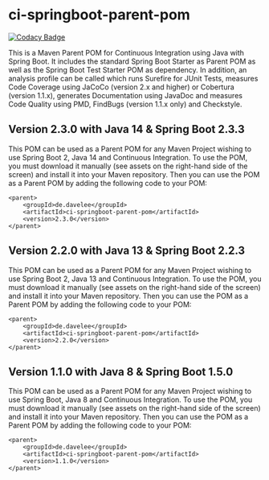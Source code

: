 # ci-springboot-parent-pom

[![Codacy Badge](https://api.codacy.com/project/badge/Grade/e0665e016519416b96b6741a52bb89ec)](https://app.codacy.com/manual/dave_33/ci-springboot-parent-pom?utm_source=github.com&utm_medium=referral&utm_content=daveajlee/ci-springboot-parent-pom&utm_campaign=Badge_Grade_Dashboard)

This is a Maven Parent POM for Continuous Integration using Java with Spring Boot. It includes the standard Spring Boot Starter as Parent POM as well as the Spring Boot Test Starter POM as dependency. In addition, an analysis profile can be called which runs Surefire for JUnit Tests, measures Code Coverage using JaCoCo (version 2.x and higher) or Cobertura (version 1.1.x), generates Documentation using JavaDoc and measures Code Quality using PMD, FindBugs (version 1.1.x only) and Checkstyle.

## Version 2.3.0 with Java 14 & Spring Boot 2.3.3
This POM can be used as a Parent POM for any Maven Project wishing to use Spring Boot 2, Java 14 and Continuous Integration. To use the POM, you must download it manually (see assets on the right-hand side of the screen) and install it into your Maven repository. Then you can use the POM as a Parent POM by adding the following code to your POM:

```
<parent>
	<groupId>de.davelee</groupId>
	<artifactId>ci-springboot-parent-pom</artifactId>
	<version>2.3.0</version>
</parent>
```

## Version 2.2.0 with Java 13 & Spring Boot 2.2.3
This POM can be used as a Parent POM for any Maven Project wishing to use Spring Boot 2, Java 13 and Continuous Integration. To use the POM, you must download it manually (see assets on the right-hand side of the screen) and install it into your Maven repository. Then you can use the POM as a Parent POM by adding the following code to your POM:

```
<parent>
	<groupId>de.davelee</groupId>
	<artifactId>ci-springboot-parent-pom</artifactId>
	<version>2.2.0</version>
</parent>
```

## Version 1.1.0 with Java 8 & Spring Boot 1.5.0
This POM can be used as a Parent POM for any Maven Project wishing to use Spring Boot, Java 8 and Continuous Integration. To use the POM, you must download it manually (see assets on the right-hand side of the screen) and install it into your Maven repository. Then you can use the POM as a Parent POM by adding the following code to your POM:

```
<parent>
	<groupId>de.davelee</groupId>
	<artifactId>ci-springboot-parent-pom</artifactId>
	<version>1.1.0</version>
</parent>
```
